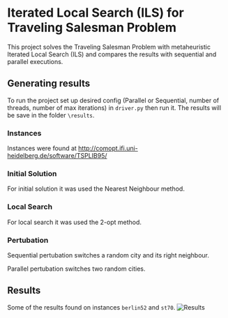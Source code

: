 # Iterated Local Search (ILS) for Traveling Salesman Problem
This project solves the Traveling Salesman Problem with metaheuristic Iterated Local Search (ILS) and compares the results with sequential and parallel executions. 


## Generating results
To run the project set up desired config (Parallel or Sequential, number of threads, number of max iterations) in ``driver.py`` then run it.
The results will be save in the folder ``\results``.

### Instances
Instances were found at http://comopt.ifi.uni-heidelberg.de/software/TSPLIB95/

### Initial Solution
For initial solution it was used the Nearest Neighbour method.

### Local Search
For local search  it was used the 2-opt method.

### Pertubation
Sequential pertubation switches a random city and its right neighbour.


Parallel pertubation switches two random cities.

## Results
Some of the results found on instances ``berlin52`` and ``st70``.
![Results](https://user-images.githubusercontent.com/50959073/203293859-f5006608-0b54-4e4d-a5e9-a6f6644dcf50.png)
